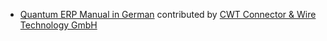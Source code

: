 - [Quantum ERP Manual in German](http://erp-quantum.com/docs/user/manual/de/) contributed by [CWT Connector & Wire Technology GmbH](http://www.cwt-assembly.com/)

